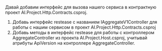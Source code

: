﻿Давай добавим интерфейс для вызова нашего сервиса в контрактную проект AI.Project.Http.Contracts.csproj.
1. Добавь интерфейс restease с названием IAggregateV1Controller для работы с нашим сервисом в проект AI.Project.Http.Contracts.csproj
2. Добавь методы в интерфейс restease для работы с контроллером AggregateController из проекта AI.Project.Host.csproj, учитывай атрибуты ApiVersion на контроллере AggregateController.